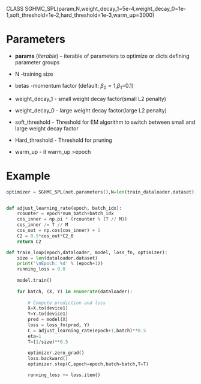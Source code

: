 CLASS SGHMC_SPL(param,N,weight_decay_1=5e-4,weight_decay_0=1e-1,soft_threshold=1e-2,hard_threshold=1e-3,warm_up=3000)





# Parameters

* **params** (*iterable*) – iterable of parameters to optimize or dicts defining parameter groups
* N -training size
* betas -momentum factor (default: $\beta_{0}=1$,$\beta_{1}$=0.1)
* weight_decay_1 - small weight decay factor(small L2 penalty)
* weight_decay_0 - large weight decay factor(large L2 penalty)

* soft_threshold  -  Threshold for EM algorithm to switch between small and large weight decay factor
* Hard_threshold - Threshold for pruning
* warm_up - it warm_up >epoch 



# Example

```python
optimizer = SGHMC_SPL(net.parameters(),N=len(train_dataloader.dataset),weight_decay_1=2e-4,weight_decay_0=1e-2,soft_threshold=1e-2,hard_threshold=1e-3,warm_up=50)


def adjust_learning_rate(epoch, batch_idx):
    rcounter = epoch*num_batch+batch_idx
    cos_inner = np.pi * (rcounter % (T // M))
    cos_inner /= T // M
    cos_out = np.cos(cos_inner) + 1
    C2 = 0.5*cos_out*C2_0
    return C2

def train_loop(epoch,dataloader, model, loss_fn, optimizer):
    size = len(dataloader.dataset)
    print('\nEpoch: %d' % (epoch+1))
    running_loss = 0.0
    
    model.train()
        
    for batch, (X, Y) in enumerate(dataloader):
        
        # Compute prediction and loss
        X=X.to(device1)
        Y=Y.to(device1)
        pred = model(X)
        loss = loss_fn(pred, Y)
        C = adjust_learning_rate(epoch+1,batch)**0.5
        eta=1
        T=(1/size)**0.5
        
        optimizer.zero_grad()
        loss.backward()
        optimizer.step(C,epoch=epoch,batch=batch,T=T)

        running_loss += loss.item()

```



